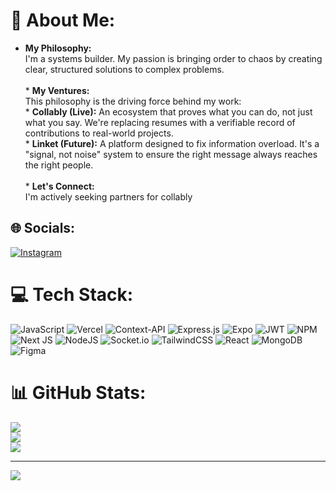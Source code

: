 # 💫 About Me:
*   **My Philosophy:**<br>    I'm a systems builder. My passion is bringing order to chaos by creating clear, structured solutions to complex problems.<br><br>*   **My Ventures:**<br>    This philosophy is the driving force behind my work:<br>    *   **Collably (Live):** An ecosystem that proves what you can do, not just what you say. We're replacing resumes with a verifiable record of contributions to real-world projects.<br>    *   **Linket (Future):** A platform designed to fix information overload. It's a "signal, not noise" system to ensure the right message always reaches the right people.<br><br>*   **Let's Connect:**<br>    I'm actively seeking partners for collably<br>     


## 🌐 Socials:
[![Instagram](https://img.shields.io/badge/Instagram-%23E4405F.svg?logo=Instagram&logoColor=white)](https://instagram.com/mrjestone) 

# 💻 Tech Stack:
![JavaScript](https://img.shields.io/badge/javascript-%23323330.svg?style=for-the-badge&logo=javascript&logoColor=%23F7DF1E) ![Vercel](https://img.shields.io/badge/vercel-%23000000.svg?style=for-the-badge&logo=vercel&logoColor=white) ![Context-API](https://img.shields.io/badge/Context--Api-000000?style=for-the-badge&logo=react) ![Express.js](https://img.shields.io/badge/express.js-%23404d59.svg?style=for-the-badge&logo=express&logoColor=%2361DAFB) ![Expo](https://img.shields.io/badge/expo-1C1E24?style=for-the-badge&logo=expo&logoColor=#D04A37) ![JWT](https://img.shields.io/badge/JWT-black?style=for-the-badge&logo=JSON%20web%20tokens) ![NPM](https://img.shields.io/badge/NPM-%23CB3837.svg?style=for-the-badge&logo=npm&logoColor=white) ![Next JS](https://img.shields.io/badge/Next-black?style=for-the-badge&logo=next.js&logoColor=white) ![NodeJS](https://img.shields.io/badge/node.js-6DA55F?style=for-the-badge&logo=node.js&logoColor=white) ![Socket.io](https://img.shields.io/badge/Socket.io-black?style=for-the-badge&logo=socket.io&badgeColor=010101) ![TailwindCSS](https://img.shields.io/badge/tailwindcss-%2338B2AC.svg?style=for-the-badge&logo=tailwind-css&logoColor=white) ![React](https://img.shields.io/badge/react-%2320232a.svg?style=for-the-badge&logo=react&logoColor=%2361DAFB) ![MongoDB](https://img.shields.io/badge/MongoDB-%234ea94b.svg?style=for-the-badge&logo=mongodb&logoColor=white) ![Figma](https://img.shields.io/badge/figma-%23F24E1E.svg?style=for-the-badge&logo=figma&logoColor=white)
# 📊 GitHub Stats:
![](https://github-readme-stats.vercel.app/api?username=mrjestone&theme=dark&hide_border=false&include_all_commits=true&count_private=true)<br/>
![](https://nirzak-streak-stats.vercel.app/?user=mrjestone&theme=dark&hide_border=false)<br/>
![](https://github-readme-stats.vercel.app/api/top-langs/?username=mrjestone&theme=dark&hide_border=false&include_all_commits=true&count_private=true&layout=compact)

---
[![](https://visitcount.itsvg.in/api?id=mrjestone&icon=0&color=0)](https://visitcount.itsvg.in)

<!-- Proudly created with GPRM ( https://gprm.itsvg.in ) -->
